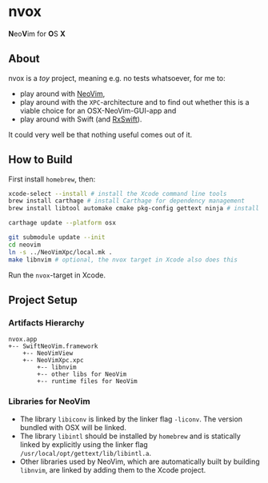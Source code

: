 nvox
====

<strong>N</strong>eo<strong>V</strong>im for <strong>O</strong>S <strong>X</strong>

## About

nvox is a *toy* project, meaning e.g. no tests whatsoever, for me to:

- play around with [NeoVim](https://github.com/neovim),
- play around with the `XPC`-architecture and to find out whether this is a viable choice for an OSX-NeoVim-GUI-app and
- play around with Swift (and [RxSwift](https://github.com/ReactiveX/RxSwift)).

It could very well be that nothing useful comes out of it.

## How to Build

First install `homebrew`, then:

```bash
xcode-select --install # install the Xcode command line tools
brew install carthage # install Carthage for dependency management
brew install libtool automake cmake pkg-config gettext ninja # install libs and tools for neovim

carthage update --platform osx

git submodule update --init
cd neovim
ln -s ../NeoVimXpc/local.mk .
make libnvim # optional, the nvox target in Xcode also does this
```

Run the `nvox`-target in Xcode.

## Project Setup

### Artifacts Hierarchy

```
nvox.app
+-- SwiftNeoVim.framework
    +-- NeoVimView
    +-- NeoVimXpc.xpc
        +-- libnvim
        +-- other libs for NeoVim
        +-- runtime files for NeoVim
```

### Libraries for NeoVim

* The library `libiconv` is linked by the linker flag `-liconv`. The version bundled with OSX will be linked.
* The library `libintl` should be installed by `homebrew` and is statically linked by explicitly using the linker flag `/usr/local/opt/gettext/lib/libintl.a`.
* Other libraries used by NeoVim, which are automatically built by building `libnvim`, are linked by adding them to the Xcode project.
